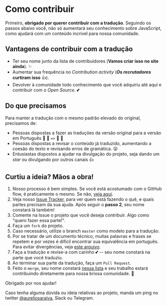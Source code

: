 # Como contribuir

Primeiro, **obrigado por querer contribuir com a tradução**. Seguindo os passos abaixo você, não só aumentará seu conhecimento sobre JavaScript, como ajudará com um conteúdo incrível para nossa comunidade. 

## Vantagens de contribuir com a tradução

* Ter seu nome junto da lista de contribuidores (**Vamos criar isso no site ainda**). :sparkles:
* Aumentar sua frequência no _Contribution activity_ (**_Os recrutadores_ curtiram isso** :thumbsup:). 
* Devolver à comunidade todo conhecimento que você adquiriu até aqui e contribuir com o _Open Source_. :two_hearts:

## Do que precisamos

Para manter a tradução com o mesmo padrão elevado do original, precisamos de:

* Pessoas dispostas a fazer as traduções da versão original para a versão em Português :blue_book: :closed_book: `=>` :green_book: :ledger:
* Pessoas dispostas a revisar o conteúdo já traduzido, aumentando a coesão do texto e revisando erros de gramática. :stuck_out_tongue_winking_eye:
* Entusiastas dispostos a ajudar na divulgação do projeto, seja dando um _star_ ou divulgando por outros canais :+1:

## Curtiu a ideia? Mãos a obra!

1. Nosso processo é bem simples. Se você está acostumado com o GitHub flow, é praticamente o mesmo. Se não, [veja aqui](https://guides.github.com/introduction/flow/).
2. Veja nosso [Issue Tracker](https://github.com/ember-brasil/website/issues/2), para ver quem está fazendo o quê, e quais partes precisam da sua ajuda. Após seguir o **passo 2**, seu nome constará lá também!
3. Comente na Issue o projeto que você deseja contribuir. Algo como "quero fazer essa parte!".
4. Faça um `fork` do projeto.
5. Caso necessário, utilize o branch `master` como modelo para a tradução. 
6. Por se tratar de um documento técnico, muitas palavras e frases se repetem e por vezes é difícil encontrar sua equivalência em português. Para evitar divergências, veja [este arquivo](WORDREFERENCE.md).
7. Faça a tradução e revise-a com carinho :two_hearts:  -- seu nome constará na parte que você traduziu.
8. Ao terminar sua parte da tradução, faça um `Pull Request`.
9. Feito o `merge`, seu nome constará [nessa lista](CONTRIBUTORS.md) e seu trabalho estará contribuindo diretamente para nossa briosa comunidade. :star2: 

Obrigado por nos ajudar!

Caso tenha alguma dúvida ou ideia relativas ao projeto, manda um ping no twitter [@aureliosaraiva](https://twitter.com/aureliosaraiva), Slack ou Telegram.
